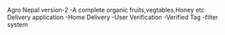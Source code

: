 Agro Nepal version-2
-A complete organic fruits,vegtables,Honey etc Delivery application
-Home Delivery
-User Verification
-Verified Tag
-filter system
